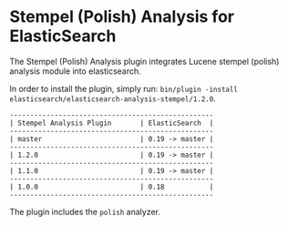Stempel (Polish) Analysis for ElasticSearch
==================================

The Stempel (Polish) Analysis plugin integrates Lucene stempel (polish) analysis module into elasticsearch.

In order to install the plugin, simply run: `bin/plugin -install elasticsearch/elasticsearch-analysis-stempel/1.2.0`.

    --------------------------------------------------
    | Stempel Analysis Plugin       | ElasticSearch  |
    --------------------------------------------------
    | master                        | 0.19 -> master |
    --------------------------------------------------
    | 1.2.0                         | 0.19 -> master |
    --------------------------------------------------
    | 1.1.0                         | 0.19 -> master |
    --------------------------------------------------
    | 1.0.0                         | 0.18           |
    --------------------------------------------------

The plugin includes the `polish` analyzer.
